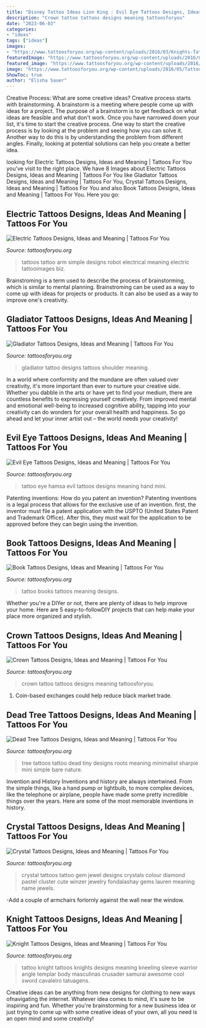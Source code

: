 ```yaml
---
title: "Disney Tattoo Ideas Lion King : Evil Eye Tattoos Designs, Ideas And Meaning"
description: "Crown tattoo tattoos designs meaning tattoosforyou"
date: "2023-06-03"
categories:
- "ideas"
tags: ["ideas"]
images:
- "https://www.tattoosforyou.org/wp-content/uploads/2016/03/Knights-Tattoo.jpg"
featuredImage: "https://www.tattoosforyou.org/wp-content/uploads/2016/02/Crystal-Tattoos.jpg"
featured_image: "https://www.tattoosforyou.org/wp-content/uploads/2016/05/Tattoo-Books.jpg"
image: "https://www.tattoosforyou.org/wp-content/uploads/2016/05/Tattoo-Books.jpg"
ShowToc: true
author: "Elisha Sauer"
---
```



Creative Process: What are some creative ideas?
Creative process starts with brainstorming. A brainstorm is a meeting where people come up with ideas for a project. The purpose of a brainstorm is to get feedback on what ideas are feasible and what don't work. Once you have narrowed down your list, it's time to start the creative process.
One way to start the creative process is by looking at the problem and seeing how you can solve it. Another way to do this is by understanding the problem from different angles. Finally, looking at potential solutions can help you create a better idea.

	

		
looking for Electric Tattoos Designs, Ideas and Meaning | Tattoos For You you've visit to the right place. We have 8 Images about Electric Tattoos Designs, Ideas and Meaning | Tattoos For You like Gladiator Tattoos Designs, Ideas and Meaning | Tattoos For You, Crystal Tattoos Designs, Ideas and Meaning | Tattoos For You and also Book Tattoos Designs, Ideas and Meaning | Tattoos For You. Here you go:
		
    
## Electric Tattoos Designs, Ideas And Meaning | Tattoos For You

<img loading=lazy src="https://www.tattoosforyou.org/wp-content/uploads/2016/03/Electrical-Tattoos.jpg" onerror="this.onerror=null;this.src='https://tse4.mm.bing.net/th?id=OIP.kNpGgt1vEQkNEAa-hwqOggHaJ4&amp;pid=15.1';" alt="Electric Tattoos Designs, Ideas and Meaning | Tattoos For You">

_Source: tattoosforyou.org_

>tattoos tattoo arm simple designs robot electrical meaning electric tattooimages biz. 

	

Brainstroming is a term used to describe the process of brainstorming, which is similar to mental planning. Brainstroming can be used as a way to come up with ideas for projects or products. It can also be used as a way to improve one's creativity.

    
## Gladiator Tattoos Designs, Ideas And Meaning | Tattoos For You

<img loading=lazy src="https://www.tattoosforyou.org/wp-content/uploads/2016/03/Gladiator-Tattoo-Shoulder.jpg" onerror="this.onerror=null;this.src='https://tse4.mm.bing.net/th?id=OIP.wWPAqvNAzoSen_tBOxjx3AHaJ4&amp;pid=15.1';" alt="Gladiator Tattoos Designs, Ideas and Meaning | Tattoos For You">

_Source: tattoosforyou.org_

>gladiator tattoo designs tattoos shoulder meaning. 

	

In a world where conformity and the mundane are often valued over creativity, it's more important than ever to nurture your creative side. Whether you dabble in the arts or have yet to find your medium, there are countless benefits to expressing yourself creatively. From improved mental and emotional well-being to increased cognitive ability, tapping into your creativity can do wonders for your overall health and happiness. So go ahead and let your inner artist out – the world needs your creativity!

    
## Evil Eye Tattoos Designs, Ideas And Meaning | Tattoos For You

<img loading=lazy src="https://www.tattoosforyou.org/wp-content/uploads/2016/05/Small-Evil-Eye-Tattoo.jpg" onerror="this.onerror=null;this.src='https://tse1.mm.bing.net/th?id=OIP.DyCN7FNJww3PF4sOCb2nAgHaKE&amp;pid=15.1';" alt="Evil Eye Tattoos Designs, Ideas and Meaning | Tattoos For You">

_Source: tattoosforyou.org_

>tattoo eye hamsa evil tattoos designs meaning hand mini. 

	

Patenting inventions: How do you patent an invention?
Patenting inventions is a legal process that allows for the exclusive use of an invention. first, the inventor must file a patent application with the USPTO (United States Patent and Trademark Office). After this, they must wait for the application to be approved before they can begin using the invention.

    
## Book Tattoos Designs, Ideas And Meaning | Tattoos For You

<img loading=lazy src="https://www.tattoosforyou.org/wp-content/uploads/2016/05/Tattoo-Books.jpg" onerror="this.onerror=null;this.src='https://tse2.mm.bing.net/th?id=OIP.a2aHJ24MlgkJNeNqhfuNpwHaKI&amp;pid=15.1';" alt="Book Tattoos Designs, Ideas and Meaning | Tattoos For You">

_Source: tattoosforyou.org_

>tattoo books tattoos meaning designs. 

	

Whether you're a DIYer or not, there are plenty of ideas to help improve your home. Here are 5 easy-to-followDIY projects that can help make your place more organized and stylish.

    
## Crown Tattoos Designs, Ideas And Meaning | Tattoos For You

<img loading=lazy src="http://www.tattoosforyou.org/wp-content/uploads/2013/10/Crown-Tattoo-Pictures.jpg" onerror="this.onerror=null;this.src='https://tse1.mm.bing.net/th?id=OIP.OmL4samrJjJNP0XSMaXYMwHaJ4&amp;pid=15.1';" alt="Crown Tattoos Designs, Ideas and Meaning | Tattoos For You">

_Source: tattoosforyou.org_

>crown tattoo tattoos designs meaning tattoosforyou. 

	

1. Coin-based exchanges could help reduce black market trade.

    
## Dead Tree Tattoos Designs, Ideas And Meaning | Tattoos For You

<img loading=lazy src="https://www.tattoosforyou.org/wp-content/uploads/2016/03/Small-Dead-Tree-Tattoo.jpg" onerror="this.onerror=null;this.src='https://tse2.mm.bing.net/th?id=OIP.zCeJMU8-hOVdlS7hQZHrRAHaJ4&amp;pid=15.1';" alt="Dead Tree Tattoos Designs, Ideas and Meaning | Tattoos For You">

_Source: tattoosforyou.org_

>tree tattoos tattoo dead tiny designs roots meaning minimalist sharpie mini simple bare nature. 

	

Invention and History
Inventions and history are always intertwined. From the simple things, like a hand pump or lightbulb, to more complex devices, like the telephone or airplane, people have made some pretty incredible things over the years. Here are some of the most memorable inventions in history.

    
## Crystal Tattoos Designs, Ideas And Meaning | Tattoos For You

<img loading=lazy src="https://www.tattoosforyou.org/wp-content/uploads/2016/02/Crystal-Tattoos.jpg" onerror="this.onerror=null;this.src='https://tse1.mm.bing.net/th?id=OIP.7Ikd7jX-3MhP9K22w5COQgHaJ6&amp;pid=15.1';" alt="Crystal Tattoos Designs, Ideas and Meaning | Tattoos For You">

_Source: tattoosforyou.org_

>crystal tattoos tattoo gem jewel designs crystals colour diamond pastel cluster cute winzer jewelry fondalashay gems lauren meaning name jewels. 

	

-Add a couple of armchairs forlornly against the wall near the window.

    
## Knight Tattoos Designs, Ideas And Meaning | Tattoos For You

<img loading=lazy src="https://www.tattoosforyou.org/wp-content/uploads/2016/03/Knights-Tattoo.jpg" onerror="this.onerror=null;this.src='https://tse4.mm.bing.net/th?id=OIP.qUV9rLZvUVtps-beo8QVowHaK8&amp;pid=15.1';" alt="Knight Tattoos Designs, Ideas and Meaning | Tattoos For You">

_Source: tattoosforyou.org_

>tattoo knight tattoos knights designs meaning kneeling sleeve warrior angle templar body masculinas crusader samurai awesome cool sword cavaleiro tatuagens. 

	

Creative ideas can be anything from new designs for clothing to new ways ofnavigating the internet. Whatever idea comes to mind, it's sure to be inspiring and fun. Whether you're brainstorming for a new business idea or just trying to come up with some creative ideas of your own, all you need is an open mind and some creativity!

